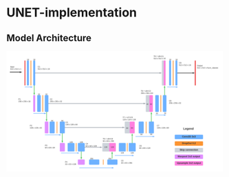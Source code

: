 # UNET-implementation

## Model Architecture

![Model](https://github.com/savindi-wijenayaka/UNET-implementation/blob/main/images/UNET.png?raw=true)

